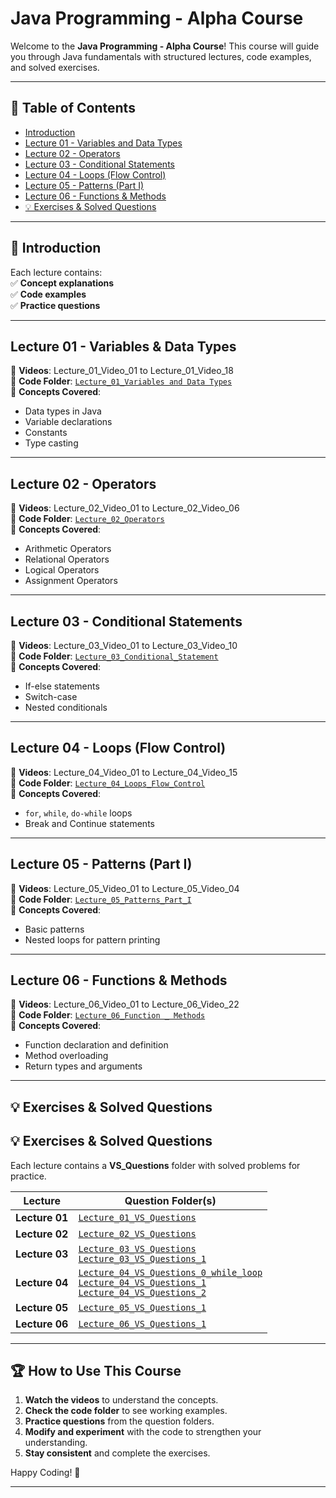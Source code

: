 <!-- IN JAVA IF YOU WANT TO RUN CODE IN TERMINAL YOU HAVE TO ENTER THE FOLDER WHERE YOU PUT THE CODE.
AND THEN IF YOU WANT TO BACK TO ONE FOLDER OR PARENT FOLDER YOU HAVE TO WRITE IN TERMINAL "cd.." and likwise. -->

<!-- IF YOU WANT TO GO HOME DIRECTORY SIMPLY WRITE "cd ~" AND IF YOU WANT TO GO THE LAST FOLDER YOU WERE IN YOU HAVE TO WRITE "cd -" -->

# Java Programming - Alpha Course

Welcome to the **Java Programming - Alpha Course**! This course will guide you through Java fundamentals with structured lectures, code examples, and solved exercises.  

---

## 📌 Table of Contents

- [Introduction](#introduction)
- [Lecture 01 - Variables and Data Types](#lecture-01---variables--data-types)
- [Lecture 02 - Operators](#lecture-02---operators)
- [Lecture 03 - Conditional Statements](#lecture-03---conditional-statements)
- [Lecture 04 - Loops (Flow Control)](#lecture-04---loops-flow-control)
- [Lecture 05 - Patterns (Part I)](#lecture-05---patterns-part-i)
- [Lecture 06 - Functions & Methods](#lecture-06---functions--methods)
- [💡 Exercises & Solved Questions](#-exercises--solved-questions)

---

## 📖 Introduction

Each lecture contains:  
✅ **Concept explanations**  
✅ **Code examples**  
✅ **Practice questions**  

---

## Lecture 01 - Variables & Data Types
📌 **Videos**: Lecture_01_Video_01 to Lecture_01_Video_18  
📌 **Code Folder**: [`Lecture_01_Variables and Data Types`](Lecture_01_Variables_and_DataTypes/)  
📌 **Concepts Covered**:
- Data types in Java
- Variable declarations
- Constants
- Type casting  

---

## Lecture 02 - Operators
📌 **Videos**: Lecture_02_Video_01 to Lecture_02_Video_06  
📌 **Code Folder**: [`Lecture_02_Operators`](Lecture_02_Operators/)  
📌 **Concepts Covered**:
- Arithmetic Operators
- Relational Operators
- Logical Operators
- Assignment Operators  

---

## Lecture 03 - Conditional Statements
📌 **Videos**: Lecture_03_Video_01 to Lecture_03_Video_10  
📌 **Code Folder**: [`Lecture_03_Conditional_Statement`](Lecture_03_Conditional_Statement/)  
📌 **Concepts Covered**:
- If-else statements
- Switch-case
- Nested conditionals  

---

## Lecture 04 - Loops (Flow Control)
📌 **Videos**: Lecture_04_Video_01 to Lecture_04_Video_15  
📌 **Code Folder**: [`Lecture_04_Loops_Flow_Control`](Lecture_04_Loops_Flow_Control/)  
📌 **Concepts Covered**:
- `for`, `while`, `do-while` loops
- Break and Continue statements  

---

## Lecture 05 - Patterns (Part I)
📌 **Videos**: Lecture_05_Video_01 to Lecture_05_Video_04  
📌 **Code Folder**: [`Lecture_05_Patterns_Part_I`](Lecture_05_Patterns_Part_I/)  
📌 **Concepts Covered**:
- Basic patterns
- Nested loops for pattern printing  

---

## Lecture 06 - Functions & Methods
📌 **Videos**: Lecture_06_Video_01 to Lecture_06_Video_22  
📌 **Code Folder**: [`Lecture_06_Function _ Methods`](Lecture_06_Function_Methods/)  
📌 **Concepts Covered**:
- Function declaration and definition
- Method overloading
- Return types and arguments  

---

## 💡 Exercises & Solved Questions

## 💡 Exercises & Solved Questions

Each lecture contains a **VS_Questions** folder with solved problems for practice.

| **Lecture**   | **Question Folder(s)** |
|--------------|----------------------|
| **Lecture 01** | [`Lecture_01_VS_Questions`](Lecture_01_Variables_and_Data_Types/Lecture_01_VS_Questions/) |
| **Lecture 02** | [`Lecture_02_VS_Questions`](Lecture_02_Operators/Lecture_02_VS_Questions/) |
| **Lecture 03** | [`Lecture_03_VS_Questions`](Lecture_03_Conditional_Statement/Lecture_03_VS_Questions/) <br> [`Lecture_03_VS_Questions_1`](Lecture_03_Conditional_Statement/Lecture_03_VS_Questions_1/) |
| **Lecture 04** | [`Lecture_04_VS_Questions_0_while_loop`](Lecture_04_Loops_Flow_Control/Lecture_04_VS_Questions_0_while_loop/) <br> [`Lecture_04_VS_Questions_1`](Lecture_04_Loops_Flow_Control/Lecture_04_VS_Questions_1/) <br> [`Lecture_04_VS_Questions_2`](Lecture_04_Loops_Flow_Control/Lecture_04_VS_Questions_2/) |
| **Lecture 05** | [`Lecture_05_VS_Questions_1`](Lecture_05_Patterns_Part_I/Lecture_05_VS_Questions_1/) |
| **Lecture 06** | [`Lecture_06_VS_Questions_1`](Lecture_06_Function_Methods/Lecture_06_VS_Questions_1/) |


---

## 🏆 How to Use This Course

1. **Watch the videos** to understand the concepts.
2. **Check the code folder** to see working examples.
3. **Practice questions** from the question folders.
4. **Modify and experiment** with the code to strengthen your understanding.
5. **Stay consistent** and complete the exercises.  

Happy Coding! 🚀  

---

